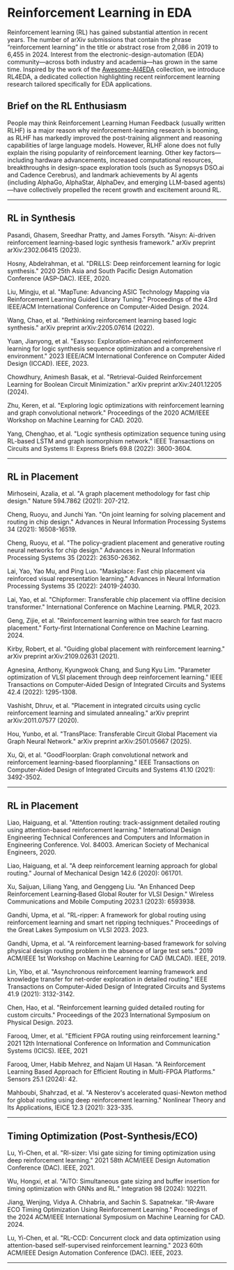 # Reinforcement Learning in EDA

Reinforcement learning (RL) has gained substantial attention in recent years. The number of arXiv submissions that contain the phrase “reinforcement learning” in the title or abstract rose from 2,086 in 2019 to 6,455 in 2024. Interest from the electronic-design-automation (EDA) community—across both industry and academia—has grown in the same time. Inspired by the work of the [Awesome-AI4EDA](https://github.com/Thinklab-SJTU/awesome-ai4eda/blob/main/README.md) collection, we introduce RL4EDA, a dedicated collection highlighting recent reinforcement learning research tailored specifically for EDA applications.

## Brief on the RL Enthusiasm

People may think Reinforcement Learning Human Feedback (usually written RLHF) is a major reason why reinforcement-learning research is booming, as RLHF has markedly improved the post-training alignment and reasoning capabilities of large language models. However, RLHF alone does not fully explain the rising popularity of reinforcement learning. Other key factors—including hardware advancements, increased computational resources, breakthroughs in design-space exploration tools (such as Synopsys DSO.ai and Cadence Cerebrus), and landmark achievements by AI agents (including AlphaGo, AlphaStar, AlphaDev, and emerging LLM-based agents)—have collectively propelled the recent growth and excitement around RL.

---

## RL in Synthesis

Pasandi, Ghasem, Sreedhar Pratty, and James Forsyth. "Aisyn: Ai-driven reinforcement learning-based logic synthesis framework." arXiv preprint arXiv:2302.06415 (2023).

Hosny, Abdelrahman, et al. "DRiLLS: Deep reinforcement learning for logic synthesis." 2020 25th Asia and South Pacific Design Automation Conference (ASP-DAC). IEEE, 2020.

Liu, Mingju, et al. "MapTune: Advancing ASIC Technology Mapping via Reinforcement Learning Guided Library Tuning." Proceedings of the 43rd IEEE/ACM International Conference on Computer-Aided Design. 2024.

Wang, Chao, et al. "Rethinking reinforcement learning based logic synthesis." arXiv preprint arXiv:2205.07614 (2022).

Yuan, Jianyong, et al. "Easyso: Exploration-enhanced reinforcement learning for logic synthesis sequence optimization and a comprehensive rl environment." 2023 IEEE/ACM International Conference on Computer Aided Design (ICCAD). IEEE, 2023.

Chowdhury, Animesh Basak, et al. "Retrieval-Guided Reinforcement Learning for Boolean Circuit Minimization." arXiv preprint arXiv:2401.12205 (2024).

Zhu, Keren, et al. "Exploring logic optimizations with reinforcement learning and graph convolutional network." Proceedings of the 2020 ACM/IEEE Workshop on Machine Learning for CAD. 2020.

Yang, Chenghao, et al. "Logic synthesis optimization sequence tuning using RL-based LSTM and graph isomorphism network." IEEE Transactions on Circuits and Systems II: Express Briefs 69.8 (2022): 3600-3604.



---

## RL in Placement

Mirhoseini, Azalia, et al. "A graph placement methodology for fast chip design." Nature 594.7862 (2021): 207-212.

Cheng, Ruoyu, and Junchi Yan. "On joint learning for solving placement and routing in chip design." Advances in Neural Information Processing Systems 34 (2021): 16508-16519.

Cheng, Ruoyu, et al. "The policy-gradient placement and generative routing neural networks for chip design." Advances in Neural Information Processing Systems 35 (2022): 26350-26362.

Lai, Yao, Yao Mu, and Ping Luo. "Maskplace: Fast chip placement via reinforced visual representation learning." Advances in Neural Information Processing Systems 35 (2022): 24019-24030.

Lai, Yao, et al. "Chipformer: Transferable chip placement via offline decision transformer." International Conference on Machine Learning. PMLR, 2023.

Geng, Zijie, et al. "Reinforcement learning within tree search for fast macro placement." Forty-first International Conference on Machine Learning. 2024.

Kirby, Robert, et al. "Guiding global placement with reinforcement learning." arXiv preprint arXiv:2109.02631 (2021).

Agnesina, Anthony, Kyungwook Chang, and Sung Kyu Lim. "Parameter optimization of VLSI placement through deep reinforcement learning." IEEE Transactions on Computer-Aided Design of Integrated Circuits and Systems 42.4 (2022): 1295-1308.

Vashisht, Dhruv, et al. "Placement in integrated circuits using cyclic reinforcement learning and simulated annealing." arXiv preprint arXiv:2011.07577 (2020).

Hou, Yunbo, et al. "TransPlace: Transferable Circuit Global Placement via Graph Neural Network." arXiv preprint arXiv:2501.05667 (2025).

Xu, Qi, et al. "GoodFloorplan: Graph convolutional network and reinforcement learning-based floorplanning." IEEE Transactions on Computer-Aided Design of Integrated Circuits and Systems 41.10 (2021): 3492-3502.



---

## RL in Placement


Liao, Haiguang, et al. "Attention routing: track-assignment detailed routing using attention-based reinforcement learning." International Design Engineering Technical Conferences and Computers and Information in Engineering Conference. Vol. 84003. American Society of Mechanical Engineers, 2020.

Liao, Haiguang, et al. "A deep reinforcement learning approach for global routing." Journal of Mechanical Design 142.6 (2020): 061701.

Xu, Saijuan, Liliang Yang, and Genggeng Liu. "An Enhanced Deep Reinforcement Learning‐Based Global Router for VLSI Design." Wireless Communications and Mobile Computing 2023.1 (2023): 6593938.

Gandhi, Upma, et al. "RL-ripper: A framework for global routing using reinforcement learning and smart net ripping techniques." Proceedings of the Great Lakes Symposium on VLSI 2023. 2023.

Gandhi, Upma, et al. "A reinforcement learning-based framework for solving physical design routing problem in the absence of large test sets." 2019 ACM/IEEE 1st Workshop on Machine Learning for CAD (MLCAD). IEEE, 2019.

Lin, Yibo, et al. "Asynchronous reinforcement learning framework and knowledge transfer for net-order exploration in detailed routing." IEEE Transactions on Computer-Aided Design of Integrated Circuits and Systems 41.9 (2021): 3132-3142.

Chen, Hao, et al. "Reinforcement learning guided detailed routing for custom circuits." Proceedings of the 2023 International Symposium on Physical Design. 2023.

Farooq, Umer, et al. "Efficient FPGA routing using reinforcement learning." 2021 12th International Conference on Information and Communication Systems (ICICS). IEEE, 2021

Farooq, Umer, Habib Mehrez, and Najam Ul Hasan. "A Reinforcement Learning Based Approach for Efficient Routing in Multi-FPGA Platforms." Sensors 25.1 (2024): 42.

Mahboubi, Shahrzad, et al. "A Nesterov's accelerated quasi-Newton method for global routing using deep reinforcement learning." Nonlinear Theory and Its Applications, IEICE 12.3 (2021): 323-335.


---

## Timing Optimization (Post-Synthesis/ECO)

Lu, Yi-Chen, et al. "Rl-sizer: Vlsi gate sizing for timing optimization using deep reinforcement learning." 2021 58th ACM/IEEE Design Automation Conference (DAC). IEEE, 2021.

Wu, Hongxi, et al. "AiTO: Simultaneous gate sizing and buffer insertion for timing optimization with GNNs and RL." Integration 98 (2024): 102211.

Jiang, Wenjing, Vidya A. Chhabria, and Sachin S. Sapatnekar. "IR-Aware ECO Timing Optimization Using Reinforcement Learning." Proceedings of the 2024 ACM/IEEE International Symposium on Machine Learning for CAD. 2024.

Lu, Yi-Chen, et al. "RL-CCD: Concurrent clock and data optimization using attention-based self-supervised reinforcement learning." 2023 60th ACM/IEEE Design Automation Conference (DAC). IEEE, 2023.



---

